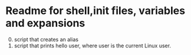 # Readme for shell,init files, variables and expansions
0. script that creates an alias
1. script that prints hello user, where user is the current Linux user.

